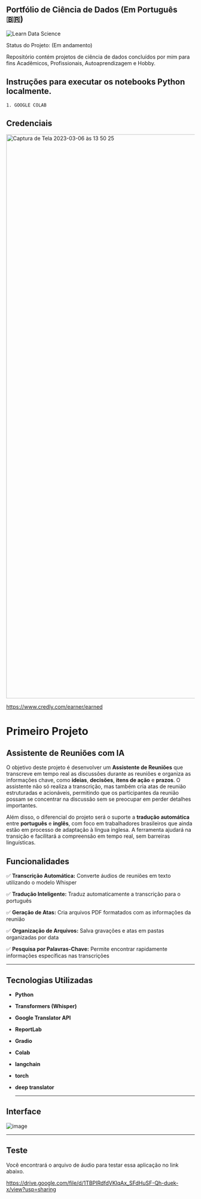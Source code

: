 ##  Portfólio de Ciência de Dados (Em Português 🇧🇷)            


![Learn Data Science](https://user-images.githubusercontent.com/89526250/218547328-6e7a0c0d-2ae8-450c-a79c-61fc8c40484b.png)



Status do Projeto:  (Em andamento)




Repositório contém  projetos de ciência de dados concluídos por mim para fins Acadêmicos, Profissionais, Autoaprendizagem e Hobby.



##  Instruções para executar os notebooks Python localmente.

    1. GOOGLE COLAB





## Credenciais

<img width="1509" alt="Captura de Tela 2023-03-06 às 13 50 25" src="https://user-images.githubusercontent.com/89526250/223176854-6858318d-3231-49d0-989f-b0cd223b1f1f.png">


https://www.credly.com/earner/earned


# Primeiro Projeto 

## Assistente de Reuniões com IA

O objetivo deste projeto é desenvolver um **Assistente de Reuniões** que transcreve em tempo real as discussões durante as reuniões e organiza as informações chave, como **ideias**, **decisões**, **itens de ação** e **prazos**. O assistente não só realiza a transcrição, mas também cria atas de reunião estruturadas e acionáveis, permitindo que os participantes da reunião possam se concentrar na discussão sem se preocupar em perder detalhes importantes.

Além disso, o diferencial do projeto será o suporte a **tradução automática** entre **português** e **inglês**, com foco em trabalhadores brasileiros que ainda estão em processo de adaptação à língua inglesa. A ferramenta ajudará na transição e facilitará a compreensão em tempo real, sem barreiras linguísticas.

##  Funcionalidades

✅ **Transcrição Automática:** Converte áudios de reuniões em texto utilizando o modelo Whisper

✅ **Tradução Inteligente:** Traduz automaticamente a transcrição para o português

✅ **Geração de Atas:** Cria arquivos PDF formatados com as informações da reunião

✅ **Organização de Arquivos:** Salva gravações e atas em pastas organizadas por data

✅ **Pesquisa por Palavras-Chave:** Permite encontrar rapidamente informações específicas nas transcrições


---

##  Tecnologias Utilizadas

- **Python**
  
- **Transformers (Whisper)**
  
- **Google Translator API**
  
- **ReportLab**
  
- **Gradio**
  
- **Colab**
  
- **langchain**
  
- **torch**
  
- **deep translator**

  ---

  

## Interface

![image](https://github.com/user-attachments/assets/4c087ca9-19a7-4a59-b7d2-f7b0ecad51c4)

---


## Teste 

Você encontrará o arquivo de áudio para testar essa aplicação no link abaixo.

https://drive.google.com/file/d/1TBPIRdfdVKlqAx_SFdHuSF-Qh-duek-x/view?usp=sharing





  
  




